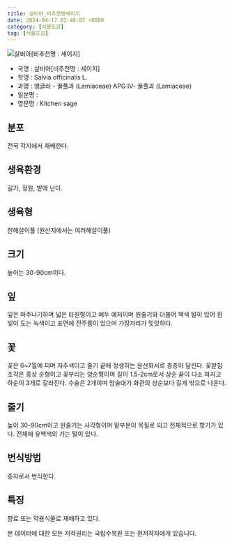 ```yaml
---
title: 살비아_비추천명세이지
date: 2024-04-17 02:48:07 +0800
category: [식물도감]
tag: [식물도감]
---
```




![살비아[비추천명 : 세이지]](/fileUpload/plants/basic/Labiatae/Salvia/18290/18290_20160728160300391files_th2.jpg)
- 국명 : 살비아[비추천명 : 세이지]
- 학명 : Salvia officinalis L.
- 과명 : 앵글러 - 꿀풀과 (Lamiaceae) APG Ⅳ- 꿀풀과 (Lamiaceae)
- 일본명 : 
- 영문명 : Kitchen sage


## 분포
전국 각지에서 재배한다.
## 생육환경
길가, 정원, 밭에 난다.
## 생육형
한해살이풀 (원산지에서는 여러해살이풀)
## 크기
높이는 30-90cm이다.
## 잎
잎은 마주나기하며 넓은 타원형이고 예두 예저이며 원줄기와 더불어 백색 털이 있어 흰빛이 도는 녹색이고 표면에 잔주름이 있으며 가장자리가 밋밋하다.
## 꽃
꽃은 6~7월에 피며 자주색이고 줄기 끝에 정생하는 윤산화서로 층층이 달린다. 꽃받침조각은 종상 순형이고 꽃부리는 양순형이며 길이 1.5-2cm로서 상순 끝이 다소 파지고 하순이 3개로 갈라진다. 수술은 2개이며 암술대가 화관의 상순보다 길게 밖으로 나온다.
## 줄기
높이 30-90cm이고 원줄기는 사각형이며 밑부분이 목질로 되고 전체적으로 향기가 있다. 전체에 유백색의 가는 털이 있다.
## 번식방법
종자로서 번식한다.
## 특징
향료 또는 약용식물로 재배하고 있다.






본 데이터에 대한 모든 저작권리는 국립수목원 또는 원저작자에게 있습니다.
